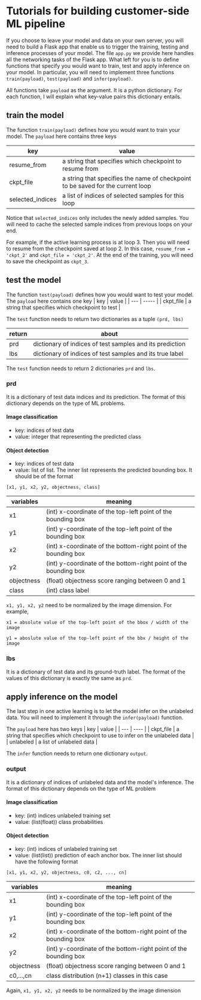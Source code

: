 # Tutorials for building customer-side ML pipeline
If you choose to leave your model and data on your own server, you will need to 
build a Flask app that enable us to trigger the training, testing and inference 
processes of your model. The file `app.py` we provide here handles all the networking
tasks of the Flask app. What left for you is to define functions that specify
you would want to train, test and apply inference on your model. In particular, you
will need to implement three functions `train(payload)`, `test(payload)` and `infer(payload)`.

All functions take `payload` as the argument. It is a python dictionary. For each function, 
I will explain what key-value pairs this dictionary entails. 

## train the model
The function `train(payload)` defines how you would want to train your model. 
The `payload` here contains three keys

| key | value |
| --- | ----- |
| resume_from | a string that specifies which checkpoint to resume from |
| ckpt_file | a string that specifies the name of checkpoint to be saved for the current loop |
| selected_indices | a list of indices of selected samples for this loop | 

Notice that `selected_indices` only includes the newly added samples. You will need to cache
the selected sample indices from previous loops on your end. 

For example, if the active learning process is at loop 3. Then you will need to resume from 
the checkpoint saved at loop 2. In this case, `resume_from = 'ckpt_2'` and `ckpt_file = 'ckpt_2'`. 
At the end of the training, you will need to save the checkpoint as `ckpt_3`. 


## test the model
The function `test(payload)` defines how you would want to test your model. 
The `payload` here contains one key
| key | value |
| --- | ----- | 
| ckpt_file | a string that specifies which checkpoint to test | 

The `test` function needs to return two dictionaries as a tuple
`(prd, lbs)` 

| return | about | 
| ------ | ----- | 
| prd | dictionary of indices of test samples and its prediction | 
| lbs | dictionary of indices of test samples and its true label | 

The `test` function needs to return 2 dictionaries `prd` and `lbs`.

### prd
It is a dictionary of test data indices and its prediction. 
The format of this dictionary depends on the type of ML problems.

#### Image classification
* key: indices of test data
* value: integer that representing the predicted class

#### Object detection
* key: indices of test data
* value: list of list. The inner list represents the predicted bounding
box. It should be of the format
```
[x1, y1, x2, y2, objectness, class]
```
| variables | meaning |
| --------- | ------- | 
| x1 | (int) x-coordinate of the top-left point of the bounding box |
| y1 | (int) y-coordinate of the top-left point of the bounding box | 
| x2 | (int) x-coordinate of the bottom-right point of the bounding box |
| y2 | (int) y-coordinate of the bottom-right point of the bounding box | 
| objectness | (float) objectness score ranging between 0 and 1 |
| class | (int) class label |

`x1, y1, x2, y2` need to be normalized by the image dimension. For example,

```
x1 = absolute value of the top-left point of the bbox / width of the image

y1 = aboslute value of the top-left point of the bbx / height of the image
```

### lbs
It is a dictionary of test data and its ground-truth label. 
The format of the values of
this dictionary is exactly the same as `prd`. 


## apply inference on the model
The last step in one active learning is to let the model infer on the 
unlabeled data. You will need to implement it through the `infer(payload)` 
function. 

The `payload` here has two keys
| key | value |
| --- | ----  | 
| ckpt_file | a string that specifies which checkpoint to use to infer on the unlabeled data | 
| unlabeled | a list of unlabeled data |

The `infer` function needs to return one dictionary `output`. 

### output
It is a dictionary of indices of unlabeled data and the model's inference.
The format of this dictionary depends on the type of ML problem

#### Image classification
* key: (int) indices unlabeled training set
* value: (list(float)) class probabilities 

#### Object detection 
* key: (int) indices of unlabeled training set
* value: (list(list)) prediction of each anchor box. The inner list should have the following
format
```
[x1, y1, x2, y2, objectness, c0, c2, ..., cn]
```
| variables | meaning |
| ----------| ------- | 
| x1 | (int) x-coordinate of the top-left point of the bounding box |
| y1 | (int) y-coordinate of the top-left point of the bounding box | 
| x2 | (int) x-coordinate of the bottom-right point of the bounding box |
| y2 | (int) y-coordinate of the bottom-right point of the bounding box | 
| objectness | (float) objectness score ranging between 0 and 1 |
| c0,...,cn | class distribution (n+1) classes in this case | 

Again, `x1, y1, x2, y2` needs to be normalized by the image dimension




